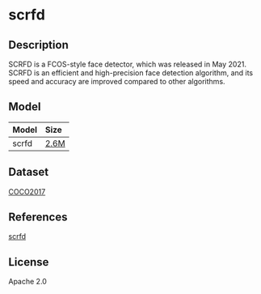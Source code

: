 <!--- SPDX-License-Identifier: Apache-2.0 -->

# scrfd

## Description

SCRFD is a FCOS-style face detector, which was released in May 2021. SCRFD is an efficient and high-precision face detection algorithm, and its speed and accuracy are improved compared to other algorithms.

## Model

|Model                      |Size                                                                                  |
|:--------------------------|:-------------------------------------------------------------------------------------|
|scrfd                      |[2.6M](https://github.com/hpc203/scrfd-opencv/blob/main/weights/scrfd_500m_kps.onnx)  |

## Dataset

[COCO2017](https://cocodataset.org/)

## References

[scrfd](https://github.com/hpc203/scrfd-opencv)

## License

Apache 2.0
